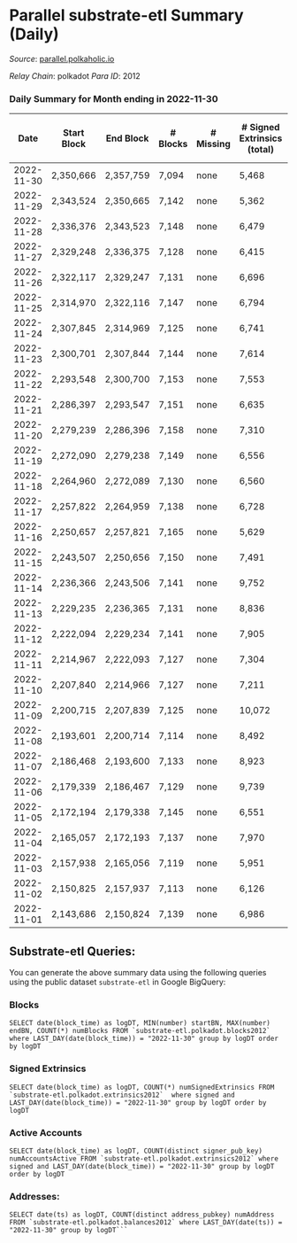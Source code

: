 # Parallel substrate-etl Summary (Daily)

_Source_: [parallel.polkaholic.io](https://parallel.polkaholic.io)

*Relay Chain*: polkadot
*Para ID*: 2012



### Daily Summary for Month ending in 2022-11-30


| Date | Start Block | End Block | # Blocks | # Missing | # Signed Extrinsics (total) | # Active Accounts | # Addresses with Balances | # Events | # Transfers | # XCM Transfers In | # XCM Transfers Out |
| ---- | ----------- | --------- | -------- | --------- | --------------------------- | ----------------- | ------------------------- | -------- | ----------- | ------------------ | ------------------- |
| 2022-11-30 | 2,350,666 | 2,357,759 | 7,094 | none  | 5,468 | 668 | 46,079 | 66,389 | 3,398 ($181,139) | 75 ($58,990.07) | 82 ($82,772.37) |
| 2022-11-29 | 2,343,524 | 2,350,665 | 7,142 | none  | 5,362 | 362 | 46,068 | 45,864 | 1,733 ($108,386) | 116 ($89,308.84) | 98 ($86,708.25) |
| 2022-11-28 | 2,336,376 | 2,343,523 | 7,148 | none  | 6,479 | 421 | 46,052 | 56,361 | 2,545 ($96,407.58) | 123 ($92,669.97) | 93 ($90,725.51) |
| 2022-11-27 | 2,329,248 | 2,336,375 | 7,128 | none  | 6,415 | 522 | 46,032 | 64,800 | 2,832 ($57,095.00) | 123 ($32,622.54) | 68 ($23,253.09) |
| 2022-11-26 | 2,322,117 | 2,329,247 | 7,131 | none  | 6,696 | 732 | 46,017 | 66,717 | 3,531 ($187,959) | 142 ($44,635.34) | 92 ($73,179.01) |
| 2022-11-25 | 2,314,970 | 2,322,116 | 7,147 | none  | 6,794 | 437 | 46,002 | 61,263 | 3,554 ($261,278) | 154 ($87,995.94) | 89 ($260,518) |
| 2022-11-24 | 2,307,845 | 2,314,969 | 7,125 | none  | 6,741 | 477 | 45,979 | 63,591 | 2,585 ($126,570) | 116 ($81,046.74) | 101 ($216,358) |
| 2022-11-23 | 2,300,701 | 2,307,844 | 7,144 | none  | 7,614 | 512 |  | 72,794 | 4,120 ($172,083) | 181 ($137,989) | 153 ($160,207) |
| 2022-11-22 | 2,293,548 | 2,300,700 | 7,153 | none  | 7,553 | 559 | 45,956 | 75,364 | 5,302 ($282,894) | 216 ($162,182) | 141 ($215,156) |
| 2022-11-21 | 2,286,397 | 2,293,547 | 7,151 | none  | 6,635 | 527 | 45,943 | 64,350 | 2,651 ($228,132) | 140 ($54,933.17) | 104 ($66,750.10) |
| 2022-11-20 | 2,279,239 | 2,286,396 | 7,158 | none  | 7,310 | 504 |  | 66,433 | 2,359 ($102,521) | 117 ($54,476.27) | 78 ($47,531.17) |
| 2022-11-19 | 2,272,090 | 2,279,238 | 7,149 | none  | 6,556 | 457 |  | 63,297 | 2,570 ($85,877.49) | 89 ($58,136.29) | 65 ($27,951.77) |
| 2022-11-18 | 2,264,960 | 2,272,089 | 7,130 | none  | 6,560 | 476 |  | 64,326 | 2,946 ($113,591) | 106 ($137,813) | 67 ($22,096.10) |
| 2022-11-17 | 2,257,822 | 2,264,959 | 7,138 | none  | 6,728 | 504 |  | 63,843 | 2,317 ($46,691.60) | 111 ($111,469) | 71 ($46,394.42) |
| 2022-11-16 | 2,250,657 | 2,257,821 | 7,165 | none  | 5,629 | 505 |  | 59,371 | 2,502 ($98,323.85) | 132 ($77,980.02) | 107 ($197,642) |
| 2022-11-15 | 2,243,507 | 2,250,656 | 7,150 | none  | 7,491 | 517 | 45,834 | 68,516 | 2,428 ($78,075.10) | 122 ($140,495) | 93 ($98,982.19) |
| 2022-11-14 | 2,236,366 | 2,243,506 | 7,141 | none  | 9,752 | 615 | 45,804 | 84,229 | 3,338 ($183,671) | 183 ($338,463) | 145 ($340,337) |
| 2022-11-13 | 2,229,235 | 2,236,365 | 7,131 | none  | 8,836 | 669 | 45,759 | 81,226 | 4,056 ($209,627) | 166 ($90,423.77) | 199 ($299,489) |
| 2022-11-12 | 2,222,094 | 2,229,234 | 7,141 | none  | 7,905 | 587 |  | 74,253 | 3,508 ($143,977) | 157 ($54,977.06) | 153 ($254,223) |
| 2022-11-11 | 2,214,967 | 2,222,093 | 7,127 | none  | 7,304 | 596 |  | 73,123 | 4,387 ($180,607) | 205 ($158,007) | 165 ($175,882) |
| 2022-11-10 | 2,207,840 | 2,214,966 | 7,127 | none  | 7,211 | 652 |  | 76,059 | 5,237 ($257,761) | 238 ($280,842) | 147 ($301,016) |
| 2022-11-09 | 2,200,715 | 2,207,839 | 7,125 | none  | 10,072 | 662 |  | 92,739 | 6,137 ($461,862) | 280 ($302,455) | 270 ($657,771) |
| 2022-11-08 | 2,193,601 | 2,200,714 | 7,114 | none  | 8,492 | 632 |  | 81,634 | 4,527 ($247,065) | 224 ($651,652) | 174 ($418,700) |
| 2022-11-07 | 2,186,468 | 2,193,600 | 7,133 | none  | 8,923 | 624 | 45,595 | 87,951 | 6,937 ($247,985) | 166 ($254,011) | 95 ($166,841) |
| 2022-11-06 | 2,179,339 | 2,186,467 | 7,129 | none  | 9,739 | 638 |  | 96,301 | 9,181 ($219,610) | 159 ($67,533.37) | 100 ($62,880.06) |
| 2022-11-05 | 2,172,194 | 2,179,338 | 7,145 | none  | 6,551 | 772 | 45,542 | 70,440 | 3,803 ($161,594) | 193 ($100,345) | 107 ($41,709.31) |
| 2022-11-04 | 2,165,057 | 2,172,193 | 7,137 | none  | 7,970 | 746 | 45,520 | 83,302 | 6,261 ($226,988) | 211 ($116,167) | 151 ($157,799) |
| 2022-11-03 | 2,157,938 | 2,165,056 | 7,119 | none  | 5,951 | 599 | 45,435 | 66,786 | 4,340 ($255,467) | 184 ($260,797) | 123 ($75,226.97) |
| 2022-11-02 | 2,150,825 | 2,157,937 | 7,113 | none  | 6,126 | 616 | 45,397 | 68,403 | 4,471 ($118,581) | 126 ($222,272) | 94 ($77,458.50) |
| 2022-11-01 | 2,143,686 | 2,150,824 | 7,139 | none  | 6,986 | 649 | 45,360 | 75,547 | 5,505 ($230,345) | 139 ($122,054) | 90 ($96,396.16) |

## Substrate-etl Queries:
You can generate the above summary data using the following queries using the public dataset `substrate-etl` in Google BigQuery:


### Blocks
```
SELECT date(block_time) as logDT, MIN(number) startBN, MAX(number) endBN, COUNT(*) numBlocks FROM `substrate-etl.polkadot.blocks2012`  where LAST_DAY(date(block_time)) = "2022-11-30" group by logDT order by logDT
```


### Signed Extrinsics
```
SELECT date(block_time) as logDT, COUNT(*) numSignedExtrinsics FROM `substrate-etl.polkadot.extrinsics2012`  where signed and LAST_DAY(date(block_time)) = "2022-11-30" group by logDT order by logDT
```


### Active Accounts
```
SELECT date(block_time) as logDT, COUNT(distinct signer_pub_key) numAccountsActive FROM `substrate-etl.polkadot.extrinsics2012` where signed and LAST_DAY(date(block_time)) = "2022-11-30" group by logDT order by logDT
```


### Addresses:
```
SELECT date(ts) as logDT, COUNT(distinct address_pubkey) numAddress FROM `substrate-etl.polkadot.balances2012` where LAST_DAY(date(ts)) = "2022-11-30" group by logDT```

